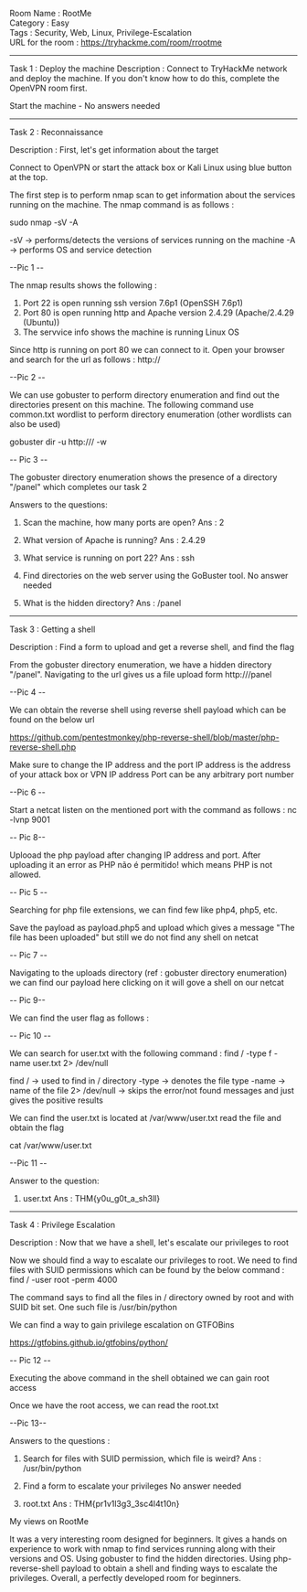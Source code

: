 Room Name : RootMe  
Category : Easy  
Tags : Security, Web, Linux, Privilege-Escalation  
URL for the room : https://tryhackme.com/room/rrootme  

---------------------------------------------------------------------------------------------------

Task 1 : Deploy the machine
Description : Connect to TryHackMe network and deploy the machine. If you don't know how to do this, complete the 
OpenVPN room first.

Start the machine - No answers needed

----------------------------------------------------------------------------------------------------

Task 2 : Reconnaissance

Description : First, let's get information about the target

Connect to OpenVPN or start the attack box or Kali Linux using blue button at the top.

The first step is to perform nmap scan to get information about the services running on the machine. The nmap
command is as follows :

sudo nmap -sV -A <ip-address-of-the-machine>

-sV -> performs/detects the versions of services running on the machine
-A -> performs OS and service detection

--Pic 1 --

The nmap results shows the following :
1. Port 22 is open running ssh version 7.6p1 (OpenSSH 7.6p1)
2. Port 80 is open running http and Apache version 2.4.29 (Apache/2.4.29 (Ubuntu))
3. The servvice info shows the machine is running Linux OS

Since http is running on port 80 we can connect to it. Open your browser and search for the url as follows :
http://<ip-address-of-the-machine>

--Pic 2 --

We can use gobuster to perform directory enumeration and find out the directories present on this machine.
The following command use common.txt wordlist to perform directory enumeration (other wordlists can also be used)

gobuster dir -u http://<ip-address-of-the-machine>/ -w <path-for-wordlist>

-- Pic 3 --

The gobuster directory enumeration shows the presence of a directory "/panel" which completes our task 2

Answers to the questions:

1. Scan the machine, how many ports are open?
Ans : 2

2. What version of Apache is running?
Ans : 2.4.29

3. What service is running on port 22?
Ans : ssh

4. Find directories on the web server using the GoBuster tool.
No answer needed

5. What is the hidden directory?
Ans : /panel

------------------------------------------------------------------------------------------------------------

Task 3 : Getting a shell

Description : Find a form to upload and get a reverse shell, and find the flag

From the gobuster directory enumeration, we have a hidden directory "/panel". Navigating to the url gives us a 
file upload form
http://<ip-address-of-the-machine>/panel

--Pic 4 --

We can obtain the reverse shell using reverse shell payload which can be found on the below url 

https://github.com/pentestmonkey/php-reverse-shell/blob/master/php-reverse-shell.php

Make sure to change the IP address and the port
IP address is the address of your attack box or VPN IP address
Port can be any arbitrary port number

--Pic 6 --

Start a netcat listen on the mentioned port with the command as follows :
nc -lvnp 9001

-- Pic 8--

Uplooad the php payload after changing IP address and port. After uploading it an error as 
PHP não é permitido! which means PHP is not allowed. 

-- Pic 5 --

Searching for php file extensions, we can find few like
php4, php5, etc.

Save the payload as payload.php5 and upload which gives a message "The file has been uploaded" but still we
do not find any shell on netcat

-- Pic 7 --

Navigating to the uploads directory (ref : gobuster directory enumeration) we can find our payload here clicking 
on it will gove a shell on our netcat 

-- Pic 9--

We can find the user flag as follows :

-- Pic 10 --

We can search for user.txt with the following command :
find / -type f -name user.txt 2> /dev/null

find / -> used to find in / directory
-type -> denotes the file type
-name -> name of the file
2> /dev/null -> skips the error/not found messages and just gives the positive results

We can find the user.txt is located at /var/www/user.txt read the file and obtain the flag

cat /var/www/user.txt

--Pic 11 --

Answer to the question:

1. user.txt
Ans : THM{y0u_g0t_a_sh3ll}

-----------------------------------------------------------------------------------------------------------------

Task 4 : Privilege Escalation

Description : Now that we have a shell, let's escalate our privileges to root

Now we should find a way to escalate our privileges to root. We need to find files with SUID permissions which
can be found by the below command :
find / -user root -perm 4000

The command says to find all the files in / directory owned by root and with SUID bit set. One such file is
/usr/bin/python

We can find a way to gain privilege escalation on GTFOBins

https://gtfobins.github.io/gtfobins/python/

-- Pic 12 --

Executing the above command in the shell obtained we can gain root access

Once we have the root access, we can read the root.txt

--Pic 13--

Answers to the questions :

1. Search for files with SUID permission, which file is weird?
Ans : /usr/bin/python

2. Find a form to escalate your privileges
No answer needed

3. root.txt
Ans : THM{pr1v1l3g3_3sc4l4t10n}

My views on RootMe

It was a very interesting room designed for beginners. It gives a hands on experience to work with nmap to find 
services running along with their versions and OS. Using gobuster to find the hidden directories. Using 
php-reverse-shell payload to obtain a shell and finding ways to escalate the privileges. Overall, a perfectly 
developed room for beginners. 
